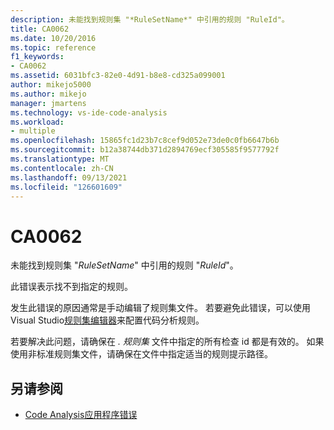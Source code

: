 ```yaml
---
description: 未能找到规则集 "*RuleSetName*" 中引用的规则 "RuleId"。
title: CA0062
ms.date: 10/20/2016
ms.topic: reference
f1_keywords:
- CA0062
ms.assetid: 6031bfc3-82e0-4d91-b8e8-cd325a099001
author: mikejo5000
ms.author: mikejo
manager: jmartens
ms.technology: vs-ide-code-analysis
ms.workload:
- multiple
ms.openlocfilehash: 15865fc1d23b7c8cef9d052e73de0c0fb6647b6b
ms.sourcegitcommit: b12a38744db371d2894769ecf305585f9577792f
ms.translationtype: MT
ms.contentlocale: zh-CN
ms.lasthandoff: 09/13/2021
ms.locfileid: "126601609"
---
```

# <a name="ca0062"></a>CA0062

未能找到规则集 "*RuleSetName*" 中引用的规则 "*RuleId*"。

此错误表示找不到指定的规则。

发生此错误的原因通常是手动编辑了规则集文件。 若要避免此错误，可以使用 Visual Studio[规则集编辑器](../code-quality/working-in-the-code-analysis-rule-set-editor.md)来配置代码分析规则。

若要解决此问题，请确保在 *. 规则集* 文件中指定的所有检查 id 都是有效的。 如果使用非标准规则集文件，请确保在文件中指定适当的规则提示路径。

## <a name="see-also"></a>另请参阅

- [Code Analysis应用程序错误](../code-quality/code-analysis-application-errors.md)
